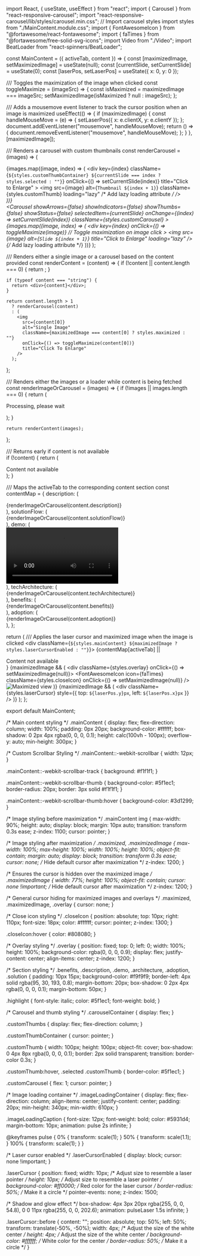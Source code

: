 import React, { useState, useEffect } from "react";
import { Carousel } from "react-responsive-carousel";
import "react-responsive-carousel/lib/styles/carousel.min.css"; // Import carousel styles
import styles from "./MainContent.module.css";
import { FontAwesomeIcon } from "@fortawesome/react-fontawesome";
import { faTimes } from "@fortawesome/free-solid-svg-icons";
import Video from "./Video";
import BeatLoader from "react-spinners/BeatLoader";

const MainContent = ({ activeTab, content }) => {
  const [maximizedImage, setMaximizedImage] = useState(null);
  const [currentSlide, setCurrentSlide] = useState(0);
  const [laserPos, setLaserPos] = useState({ x: 0, y: 0 });

  /// Toggles the maximization of the image when clicked
  const toggleMaximize = (imageSrc) => {
    const isMaximized = maximizedImage === imageSrc;
    setMaximizedImage(isMaximized ? null : imageSrc);
  };

  /// Adds a mousemove event listener to track the cursor position when an image is maximized
  useEffect(() => {
    if (maximizedImage) {
      const handleMouseMove = (e) => {
        setLaserPos({ x: e.clientX, y: e.clientY });
      };
      document.addEventListener("mousemove", handleMouseMove);
      return () => {
        document.removeEventListener("mousemove", handleMouseMove);
      };
    }
  }, [maximizedImage]);

  /// Renders a carousel with custom thumbnails
  const renderCarousel = (images) => (
    <div className={styles.carouselContainer}>
      <div className={styles.customThumbs}>
        {images.map((image, index) => (
          <div
            key={index}
            className={`${styles.customThumbContainer} ${currentSlide === index ? styles.selected : ""}`}
            onClick={() => setCurrentSlide(index)}
            title="Click to Enlarge"
          >
            <img
              src={image}
              alt={`Thumbnail ${index + 1}`}
              className={styles.customThumb}
              loading="lazy" /* Add lazy loading attribute */
            />
          </div>
        ))}
      </div>
      <Carousel
        showArrows={false}
        showIndicators={false}
        showThumbs={false}
        showStatus={false}
        selectedItem={currentSlide}
        onChange={(index) => setCurrentSlide(index)}
        className={styles.customCarousel}
      >
        {images.map((image, index) => (
          <div
            key={index}
            onClick={() => toggleMaximize(image)} // Toggle maximization on image click
          >
            <img src={image} alt={`Slide ${index + 1}`} title="Click to Enlarge" loading="lazy" /> {/* Add lazy loading attribute */}
          </div>
        ))}
      </Carousel>
    </div>
  );

  /// Renders either a single image or a carousel based on the content provided
  const renderContent = (content) => {
    if (!content || content.length === 0) {
      return <BeatLoader color="#5931d4" size={8} />;
    }

    if (typeof content === "string") {
      return <div>{content}</div>;
    }

    return content.length > 1
      ? renderCarousel(content)
      : (
        <img
          src={content[0]}
          alt="Single Image"
          className={maximizedImage === content[0] ? styles.maximized : ""}
          onClick={() => toggleMaximize(content[0])}
          title="Click To Enlarge"
        />
      );
  };

  /// Renders either the images or a loader while content is being fetched
  const renderImageOrCarousel = (images) => {
    if (!images || images.length === 0) {
      return (
        <div className={styles.imageLoadingContainer}>
          <p className={styles.imageLoadingCaption}>Processing, please wait</p>
          <BeatLoader color="#5931d4" size={8} />
        </div>
      );
    }

    return renderContent(images);
  };

  /// Returns early if content is not available       
  if (!content) {
    return (
      <div className={styles.mainContent}>Content not available</div>
    );
  }

  /// Maps the activeTab to the corresponding content section
  const contentMap = {
    description: (
      <div className={styles.description}>
        {renderImageOrCarousel(content.description)}
      </div>
    ),
    solutionFlow: (
      <div className={styles.solution}>
        {renderImageOrCarousel(content.solutionFlow)}
      </div>
    ),
    demo: (
      <div className={styles.demo}>
        <Video src={content.demo} />
      </div>
    ),
    techArchitecture: (
      <div className={styles.architecture}>
        {renderImageOrCarousel(content.techArchitecture)}
      </div>
    ),
    benefits: (
      <div className={styles.benefits}>
        {renderImageOrCarousel(content.benefits)}
      </div>
    ),
    adoption: (
      <div className={styles.adoption}>
        {renderImageOrCarousel(content.adoption)}
      </div>
    ),
  };

  return (
    /// Applies the laser cursor and maximized image when the image is clicked
    <div className={`${styles.mainContent} ${maximizedImage ? styles.laserCursorEnabled : ""}`}>
      {contentMap[activeTab] || <div>Content not available</div>}
      {maximizedImage && (
        <div className={styles.overlay} onClick={() => setMaximizedImage(null)}>
          <FontAwesomeIcon
            icon={faTimes}
            className={styles.closeIcon}
            onClick={() => setMaximizedImage(null)}
          />
          <img
            src={maximizedImage}
            alt="Maximized view"
            className={styles.maximizedImage}
          />
        </div>
      )}
      {maximizedImage && (
        <div
          className={styles.laserCursor}
          style={{ top: `${laserPos.y}px`, left: `${laserPos.x}px` }}
        />
      )}
    </div>
  );
};

export default MainContent;



/* Main content styling */
.mainContent {
  display: flex;
  flex-direction: column;
  width: 100%;
  padding: 0px 20px;
  background-color: #ffffff;
  box-shadow: 0 2px 4px rgba(0, 0, 0, 0.1);
  height: calc(100vh - 100px);
  overflow-y: auto;
  min-height: 300px;
}

/* Custom Scrollbar Styling */
.mainContent::-webkit-scrollbar {
  width: 12px;
}

.mainContent::-webkit-scrollbar-track {
  background: #f1f1f1;
}

.mainContent::-webkit-scrollbar-thumb {
  background-color: #5f1ec1;
  border-radius: 20px;
  border: 3px solid #f1f1f1;
}

.mainContent::-webkit-scrollbar-thumb:hover {
  background-color: #3d1299;
}

/* Image styling before maximization */
.mainContent img {
  max-width: 90%;
  height: auto;
  display: block;
  margin: 10px auto;
  transition: transform 0.3s ease;
  z-index: 1100;
  cursor: pointer;
}

/* Image styling after maximization */
.maximized,
.maximizedImage {
  max-width: 100%;
  max-height: 100%;
  width: 100%;
  height: 100%;
  object-fit: contain;
  margin: auto;
  display: block;
  transition: transform 0.3s ease;
  cursor: none; /* Hide default cursor after maximization */
  z-index: 1200;
}

/* Ensures the cursor is hidden over the maximized image */
.maximizedImage {
  width: 77%;
  height: 100%;
  object-fit: contain;
  cursor: none !important; /* Hide default cursor after maximization */
  z-index: 1200;
}

/* General cursor hiding for maximized images and overlays */
.maximized,
.maximizedImage,
.overlay {
  cursor: none;
}

/* Close icon styling */
.closeIcon {
  position: absolute;
  top: 10px;
  right: 110px;
  font-size: 18px;
  color: #ffffff;
  cursor: pointer;
  z-index: 1300;
}

.closeIcon:hover {
  color: #808080;
}

/* Overlay styling */
.overlay {
  position: fixed;
  top: 0;
  left: 0;
  width: 100%;
  height: 100%;
  background-color: rgba(0, 0, 0, 0.9);
  display: flex;
  justify-content: center;
  align-items: center;
  z-index: 1200;
}

/* Section styling */
.benefits,
.description,
.demo,
.architecture,
.adoption,
.solution {
  padding: 10px 15px;
  background-color: #f9f9f9;
  border-left: 4px solid rgba(95, 30, 193, 0.8);
  margin-bottom: 20px;
  box-shadow: 0 2px 4px rgba(0, 0, 0, 0.1);
  margin-bottom: 50px;
}

.highlight {
  font-style: italic;
  color: #5f1ec1;
  font-weight: bold;
}

/* Carousel and thumb styling */
.carouselContainer {
  display: flex;
}

.customThumbs {
  display: flex;
  flex-direction: column;
}

.customThumbContainer {
  cursor: pointer;
}

.customThumb {
  width: 100px;
  height: 100px;
  object-fit: cover;
  box-shadow: 0 4px 8px rgba(0, 0, 0, 0.1);
  border: 2px solid transparent;
  transition: border-color 0.3s;
}

.customThumb:hover,
.selected .customThumb {
  border-color: #5f1ec1;
}

.customCarousel {
  flex: 1;
  cursor: pointer;
}

/* Image loading container */
.imageLoadingContainer {
  display: flex;
  flex-direction: column;
  align-items: center;
  justify-content: center;
  padding: 20px;
  min-height: 340px;
  min-width: 610px;
}

.imageLoadingCaption {
  font-size: 12px;
  font-weight: bold;
  color: #5931d4;
  margin-bottom: 10px;
  animation: pulse 2s infinite;
}

@keyframes pulse {
  0% {
    transform: scale(1);
  }
  50% {
    transform: scale(1.1);
  }
  100% {
    transform: scale(1);
  }
}

/* Laser cursor enabled */
.laserCursorEnabled {
  display: block;
  cursor: none !important;
}

.laserCursor {
  position: fixed;
  width: 10px; /* Adjust size to resemble a laser pointer */
  height: 10px; /* Adjust size to resemble a laser pointer */
  background-color: #ff0000; /* Red color for the laser cursor */
  border-radius: 50%; /* Make it a circle */
  pointer-events: none;
  z-index: 1500;
  
  /* Shadow and glow effect */
box-shadow: 4px 3px 20px rgba(255, 0, 0, 54.8), 0 0 11px rgba(255, 0, 0, 202.6);
animation: pulseLaser 1.5s infinite;
}

.laserCursor::before {
  content: "";
  position: absolute;
  top: 50%;
  left: 50%;
  transform: translate(-50%, -50%);
  width: 4px; /* Adjust the size of the white center */
  height: 4px; /* Adjust the size of the white center */
  background-color: #ffffff; /* White color for the center */
  border-radius: 50%; /* Make it a circle */
}


